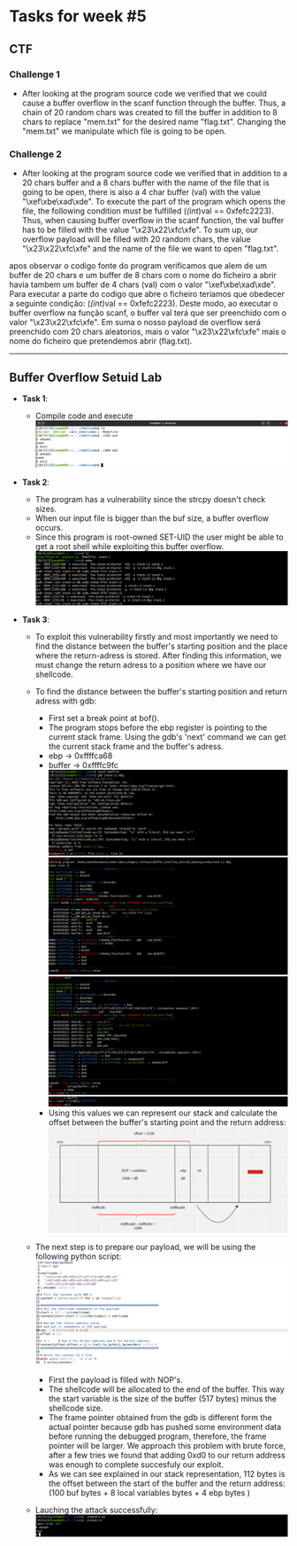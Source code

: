 # Tasks for week \#5

## CTF

### Challenge 1

- After looking at the program source code we verified that we could cause a buffer overflow in the scanf function through the buffer. Thus, a chain of 20 random chars was created to fill the buffer in addition to 8 chars to replace "mem.txt" for the desired name "flag.txt". Changing the "mem.txt" we manipulate which file is going to be open.


### Challenge 2

- After looking at the program source code we verified that in addition to a 20 chars buffer and a 8 chars buffer with the name of the file that is going to be open, there is also a 4 char buffer (val) with the value "\xef\xbe\xad\xde". To execute the part of the program which opens the file, the following condition must be fulfilled (*(int*)val == 0xfefc2223). Thus, when causing buffer overflow in the scanf function, the val buffer has to be filled with the value "\x23\x22\xfc\xfe". To sum up, our overflow payload will be filled with 20 random chars, the value "\x23\x22\xfc\xfe" and the name of the file we want to open "flag.txt".

 apos observar o codigo fonte do program verificamos que alem de um buffer de 20 chars e um buffer de 8 chars com o nome do ficheiro a abrir havia tambem um buffer de 4 chars (val) com o valor "\xef\xbe\xad\xde". Para executar a parte do codigo que abre o ficheiro teriamos que obedecer a seguinte condição: (*(int*)val == 0xfefc2223). Deste modo, ao executar o buffer overflow na função scanf, o buffer val terá que ser preenchido com o valor "\x23\x22\xfc\xfe". Em suma o nosso payload de overflow será preenchido com 20 chars aleatorios, mais o valor "\x23\x22\xfc\xfe" mais o nome do ficheiro que pretendemos abrir (flag.txt). 

---

## Buffer Overflow Setuid Lab

- **Task 1**:
    - Compile code and execute
![task1.1](docs/logbook5/task1_ph1.png)

- **Task 2**:
    - The program has a vulnerability since the strcpy doesn't check sizes.
    - When our input file is bigger than the buf size, a buffer overflow occurs.
    - Since this program is root-owned SET-UID the user might be able to get a root shell while exploiting this buffer overflow.
![task2.1](docs/logbook5/task2_ph1.png)

- **Task 3**:
    - To exploit this vulnerability firstly and most importantly we need to find the distance between the buffer's starting position and the place where the return-adress is stored. After finding this information, we must change the return adress to a position where we have our shellcode.
    - To find the distance between the buffer's starting position and return adress with gdb:
        - First set a break point at bof().
        - The program stops before the ebp register is pointing to the current stack frame. Using the gdb's 'next'  command we can get the current stack frame and the buffer's adress.
        - ebp -> 0xffffca68
        - buffer -> 0xffffc9fc
![task3.1](docs/logbook5/task3_ph1.png)
![task3.2](docs/logbook5/task3_ph2.png)
![task3.3](docs/logbook5/task3_ph3.png)
![task3.4](docs/logbook5/task3_ph4.png)
        - Using this values we can represent our stack and calculate the offset between the buffer's starting point and the return address:
![task3.5](docs/logbook5/task3_ph5.png)
    
    - The next step is to prepare our payload, we will be using the following python script:
![task3.6](docs/logbook5/task3_ph6.png)
        - First the payload is filled with NOP's.
        - The shellcode will be allocated to the end of the buffer. This way the start variable is the size of the buffer (517 bytes) minus the shellcode size.
        - The frame pointer obtained from the gdb is different form the actual pointer because gdb has pushed some environment data before running the debugged program, therefore, the frame pointer will be larger. We approach this problem with brute force, after a few tries we found that adding 0xd0 to our return address was enough to complete succesfuly our exploit. 
        - As we can see explained in our stack representation, 112 bytes is the offset between the start of the buffer and the return address: (100 buf bytes + 8 local variables bytes + 4 ebp bytes )
    - Lauching the attack successfully:
![task3.7](docs/logbook5/task3_ph7.png)
